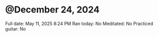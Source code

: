 # @December 24, 2024

Full date: May 11, 2025 8:24 PM
Ran today: No
Meditated: No
Practiced guitar: No